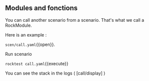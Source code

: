 ## Modules and fonctions

You can call another scenario from a scenario. That's what we call a RockModule.

Here is an example :

`scen/call.yaml`{{open}}.

Run scenario

`rocktest call.yaml`{{execute}}

You can see the stack in the logs ( [call/display] )
